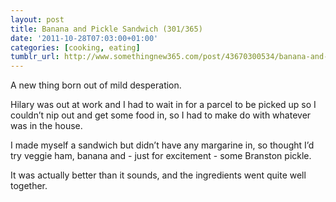 ```yaml
---
layout: post
title: Banana and Pickle Sandwich (301/365)
date: '2011-10-28T07:03:00+01:00'
categories: [cooking, eating]
tumblr_url: http://www.somethingnew365.com/post/43670300534/banana-and-pickle-sandwich-301365
---
```

A new thing born out of mild desperation.

Hilary was out at work and I had to wait in for a parcel to be picked up so I couldn’t nip out and get some food in, so I had to make do with whatever was in the house.

I made myself a sandwich but didn’t have any margarine in, so thought I’d try veggie ham, banana and - just for excitement - some Branston pickle.

It was actually better than it sounds, and the ingredients went quite well together.
